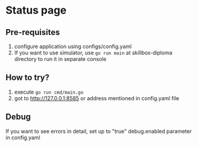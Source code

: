 # Status page

## Pre-requisites

1. configure application using configs/config.yaml
2. If you want to use simulator, use ```go run main``` at skillbox-diploma directory to run it in separate console

## How to try?
1. execute ```go run cmd/main.go```
2. got to http://127.0.0.1:8585 or address mentioned in config.yaml file

## Debug
If you want to see errors in detail, set up to "true" debug.enabled parameter in config.yaml

